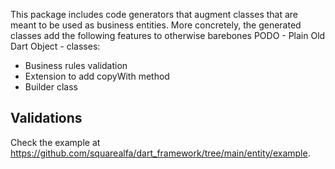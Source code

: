 This package includes code generators that augment classes that are meant to be used as business entities. More concretely, the generated classes add the following features to otherwise barebones PODO - Plain Old Dart Object - classes:

- Business rules validation
- Extension to add copyWith method
- Builder class

## Validations





Check the example at https://github.com/squarealfa/dart_framework/tree/main/entity/example.

